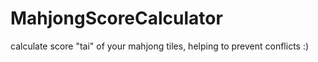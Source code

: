 # MahjongScoreCalculator
calculate score "tai" of your mahjong tiles, helping to prevent conflicts :)
